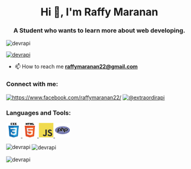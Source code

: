 <h1 align="center">Hi 👋, I'm Raffy Maranan</h1>
<h3 align="center">A Student who wants to learn more about web developing.</h3>

<p align="left"> <img src="https://komarev.com/ghpvc/?username=devrapi&label=Profile%20views&color=0e75b6&style=flat" alt="devrapi" /> </p>

<p align="left"> <a href="https://github.com/ryo-ma/github-profile-trophy"><img src="https://github-profile-trophy.vercel.app/?username=devrapi" alt="devrapi" /></a> </p>

- 📫 How to reach me **raffymaranan22@gmail.com**

<h3 align="left">Connect with me:</h3>
<p align="left">
<a href="https://fb.com/https://www.facebook.com/raffymaranan22/" target="blank"><img align="center" src="https://raw.githubusercontent.com/rahuldkjain/github-profile-readme-generator/master/src/images/icons/Social/facebook.svg" alt="https://www.facebook.com/raffymaranan22/" height="30" width="40" /></a>
<a href="https://instagram.com/@extraordirapi" target="blank"><img align="center" src="https://raw.githubusercontent.com/rahuldkjain/github-profile-readme-generator/master/src/images/icons/Social/instagram.svg" alt="@extraordirapi" height="30" width="40" /></a>
</p>

<h3 align="left">Languages and Tools:</h3>
<p align="left"> <a href="https://www.w3schools.com/css/" target="_blank" rel="noreferrer"> <img src="https://raw.githubusercontent.com/devicons/devicon/master/icons/css3/css3-original-wordmark.svg" alt="css3" width="40" height="40"/> </a> <a href="https://www.w3.org/html/" target="_blank" rel="noreferrer"> <img src="https://raw.githubusercontent.com/devicons/devicon/master/icons/html5/html5-original-wordmark.svg" alt="html5" width="40" height="40"/> </a> <a href="https://developer.mozilla.org/en-US/docs/Web/JavaScript" target="_blank" rel="noreferrer"> <img src="https://raw.githubusercontent.com/devicons/devicon/master/icons/javascript/javascript-original.svg" alt="javascript" width="40" height="40"/> </a> <a href="https://www.php.net" target="_blank" rel="noreferrer"> <img src="https://raw.githubusercontent.com/devicons/devicon/master/icons/php/php-original.svg" alt="php" width="40" height="40"/> </a> </p>

<p><img align="left" src="https://github-readme-stats.vercel.app/api/top-langs?username=devrapi&show_icons=true&locale=en&layout=compact" alt="devrapi" /></p>

<p>&nbsp;<img align="center" src="https://github-readme-stats.vercel.app/api?username=devrapi&show_icons=true&locale=en" alt="devrapi" /></p>

<p><img align="center" src="https://github-readme-streak-stats.herokuapp.com/?user=devrapi&" alt="devrapi" /></p>
